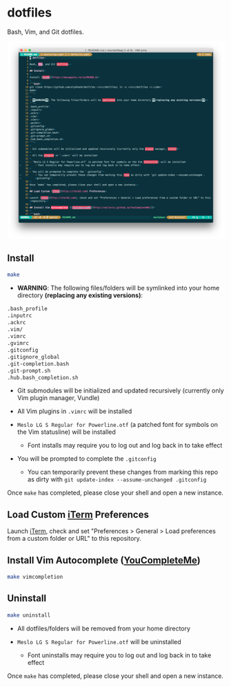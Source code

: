 # dotfiles

Bash, Vim, and Git dotfiles.

![Vim screenshot](img/vim.png)

## Install

```bash
make
```

- **WARNING**: The following files/folders will be symlinked into your home directory **(replacing any existing versions)**:
```
.bash_profile
.inputrc
.ackrc
.vim/
.vimrc
.gvimrc
.gitconfig
.gitignore_global
.git-completion.bash
.git-prompt.sh
.hub.bash_completion.sh
```

- Git submodules will be initialized and updated recursively (currently only Vim plugin manager, Vundle)

- All Vim plugins in `.vimrc` will be installed

- `Meslo LG S Regular for Powerline.otf` (a patched font for symbols on the Vim statusline) will be installed
    - Font installs may require you to log out and log back in to take effect

- You will be prompted to complete the `.gitconfig`
    - You can temporarily prevent these changes from marking this repo as dirty with `git update-index --assume-unchanged .gitconfig`

Once `make` has completed, please close your shell and open a new instance.

## Load Custom [iTerm](http://iterm2.com) Preferences

Launch [iTerm](http://iterm2.com), check and set "Preferences > General > Load preferences from a custom folder or URL" to this repository.

## Install Vim Autocomplete ([YouCompleteMe](http://valloric.github.io/YouCompleteMe/))

```bash
make vimcompletion
```

## Uninstall

```bash
make uninstall
```

- All dotfiles/folders will be removed from your home directory

- `Meslo LG S Regular for Powerline.otf` will be uninstalled
    - Font uninstalls may require you to log out and log back in to take effect

Once `make` has completed, please close your shell and open a new instance.
